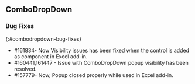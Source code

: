 ## ComboDropDown

### Bug Fixes
{:#combodropdown-bug-fixes}

* \#161834- Now Visibility issues has been fixed when the control is added as component in Excel add-in. 
* \#160441,161447 - Issue with ComboDropDown popup visibility has been resolved.
* \#157779- Now, Popup closed properly while used in Excel add-in.